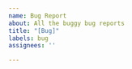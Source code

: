```yaml
---
name: Bug Report
about: All the buggy bug reports
title: "[Bug]"
labels: bug
assignees: ''

---
```



